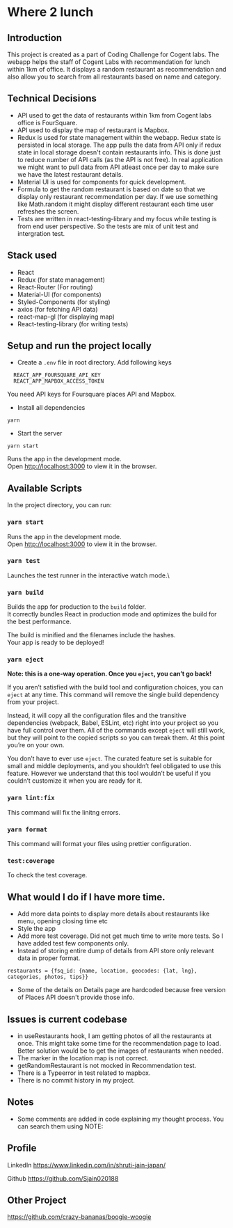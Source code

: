 # Where 2 lunch

## Introduction

This project is created as a part of Coding Challenge for Cogent labs.
The webapp helps the staff of Cogent Labs with recommendation for lunch within 1km of office. It displays a random restaurant as recommendation and also allow you to search from all restaurants based on name and category.

## Technical Decisions

- API used to get the data of restaurants within 1km from Cogent labs office is FourSquare.
- API used to display the map of restaurant is Mapbox.
- Redux is used for state management within the webapp. Redux state is persisted in local storage. The app pulls the data from API only if redux state in local storage doesn't contain restaurants info. This is done just to reduce number of API calls (as the API is not free). In real application we might want to pull data from API atleast once per day to make sure we have the latest restaurant details.
- Material UI is used for components for quick development.
- Formula to get the random restaurant is based on date so that we display only restaurant recommendation per day. If we use something like Math.random it might display different restaurant each time user refreshes the screen.
- Tests are written in react-testing-library and my focus while testing is from end user perspective. So the tests are mix of unit test and intergration test.

## Stack used

- React
- Redux (for state management)
- React-Router (For routing)
- Material-UI (for components)
- Styled-Components (for styling)
- axios (for fetching API data)
- react-map-gl (for displaying map)
- React-testing-library (for writing tests)

## Setup and run the project locally

- Create a `.env` file in root directory. Add following keys

```
  REACT_APP_FOURSQUARE_API_KEY
  REACT_APP_MAPBOX_ACCESS_TOKEN
```

You need API keys for Foursquare places API and Mapbox.

- Install all dependencies

`yarn`

- Start the server

`yarn start`

Runs the app in the development mode.\
Open [http://localhost:3000](http://localhost:3000) to view it in the browser.

## Available Scripts

In the project directory, you can run:

### `yarn start`

Runs the app in the development mode.\
Open [http://localhost:3000](http://localhost:3000) to view it in the browser.

### `yarn test`

Launches the test runner in the interactive watch mode.\

### `yarn build`

Builds the app for production to the `build` folder.\
It correctly bundles React in production mode and optimizes the build for the best performance.

The build is minified and the filenames include the hashes.\
Your app is ready to be deployed!

### `yarn eject`

**Note: this is a one-way operation. Once you `eject`, you can’t go back!**

If you aren’t satisfied with the build tool and configuration choices, you can `eject` at any time. This command will remove the single build dependency from your project.

Instead, it will copy all the configuration files and the transitive dependencies (webpack, Babel, ESLint, etc) right into your project so you have full control over them. All of the commands except `eject` will still work, but they will point to the copied scripts so you can tweak them. At this point you’re on your own.

You don’t have to ever use `eject`. The curated feature set is suitable for small and middle deployments, and you shouldn’t feel obligated to use this feature. However we understand that this tool wouldn’t be useful if you couldn’t customize it when you are ready for it.

### `yarn lint:fix`

This command will fix the linitng errors.

### `yarn format`

This command will format your files using prettier configuration.

### `test:coverage`

To check the test coverage.

## What would I do if I have more time.

- Add more data points to display more details about restaurants like menu, opening closing time etc
- Style the app
- Add more test coverage. Did not get much time to write more tests. So I have added test few components only.
- Instead of storing entire dump of details from API store only relevant data in proper format.

`restaurants = {fsq_id: {name, location, geocodes: {lat, lng}, categories, photos, tips}}`

- Some of the details on Details page are hardcoded because free version of Places API doesn't provide those info.

## Issues is current codebase

- in useRestaurants hook, I am getting photos of all the restaurants at once. This might take some time for the recommendation page to load. Better solution would be to get the images of restaurants when needed.
- The marker in the location map is not correct.
- getRandomRestaurant is not mocked in Recommendation test.
- There is a Typeerror in test related to mapbox.
- There is no commit history in my project.

## Notes

- Some comments are added in code explaining my thought process. You can search them using NOTE:

## Profile

LinkedIn
https://www.linkedin.com/in/shruti-jain-japan/

Github
https://github.com/Sjain020188

## Other Project

https://github.com/crazy-bananas/boogie-woogie
